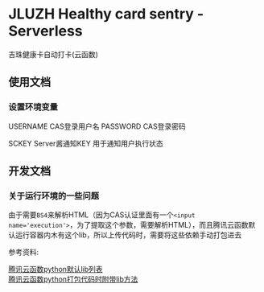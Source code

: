 # JLUZH Healthy card sentry - Serverless

吉珠健康卡自动打卡(云函数)

## 使用文档

### 设置环境变量

USERNAME CAS登录用户名
PASSWORD CAS登录密码

SCKEY Server酱通知KEY 用于通知用户执行状态 

## 开发文档

### 关于运行环境的一些问题

由于需要`BS4`来解析HTML（因为CAS认证里面有一个`<input name='execution'>`，为了提取这个参数，需要解析HTML），而且腾讯云函数默认运行容器内木有这个lib，所以上传代码时，需要将这些依赖手动打包进去

参考资料:

[腾讯云函数python默认lib列表](https://cloud.tencent.com/document/product/583/11061)  
[腾讯云函数python打包代码时附带lib方法](https://cloud.tencent.com/document/product/583/39780)  
